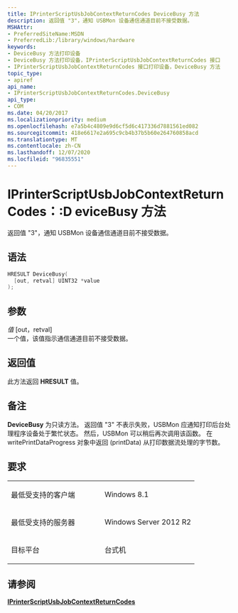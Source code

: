 ```yaml
---
title: IPrinterScriptUsbJobContextReturnCodes DeviceBusy 方法
description: 返回值 "3"，通知 USBMon 设备通信通道目前不接受数据。
MSHAttr:
- PreferredSiteName:MSDN
- PreferredLib:/library/windows/hardware
keywords:
- DeviceBusy 方法打印设备
- DeviceBusy 方法打印设备，IPrinterScriptUsbJobContextReturnCodes 接口
- IPrinterScriptUsbJobContextReturnCodes 接口打印设备，DeviceBusy 方法
topic_type:
- apiref
api_name:
- IPrinterScriptUsbJobContextReturnCodes.DeviceBusy
api_type:
- COM
ms.date: 04/20/2017
ms.localizationpriority: medium
ms.openlocfilehash: e7a5b4c4809e9d6cf5d6c417336d7881561ed082
ms.sourcegitcommit: 418e6617e2a695c9cb4b37b5b60e264760858acd
ms.translationtype: MT
ms.contentlocale: zh-CN
ms.lasthandoff: 12/07/2020
ms.locfileid: "96835551"
---
```

# <a name="iprinterscriptusbjobcontextreturncodesdevicebusy-method"></a>IPrinterScriptUsbJobContextReturnCodes：:D eviceBusy 方法

返回值 "3"，通知 USBMon 设备通信通道目前不接受数据。

<a name="syntax"></a>语法
------

```cpp
HRESULT DeviceBusy(
  [out, retval] UINT32 *value
);
```

<a name="parameters"></a>参数
----------

*值* \[out，retval\]  
一个值，该值指示通信通道目前不接受数据。

<a name="return-value"></a>返回值
------------

此方法返回 **HRESULT** 值。

<a name="remarks"></a>备注
-------

**DeviceBusy** 为只读方法。 返回值 "3" 不表示失败，USBMon 应通知打印后台处理程序设备处于繁忙状态。 然后，USBMon 可以稍后再次调用该函数。 在 writePrintDataProgress 对象中返回 (printData) 从打印数据流处理的字节数。

<a name="requirements"></a>要求
------------

<table>
<colgroup>
<col width="50%" />
<col width="50%" />
</colgroup>
<tbody>
<tr class="odd">
<td><p>最低受支持的客户端</p></td>
<td><p>Windows 8.1</p></td>
</tr>
<tr class="even">
<td><p>最低受支持的服务器</p></td>
<td><p>Windows Server 2012 R2</p></td>
</tr>
<tr class="odd">
<td><p>目标平台</p></td>
<td>台式机</td>
</tr>
</tbody>
</table>

## <a name="see-also"></a>请参阅

[**IPrinterScriptUsbJobContextReturnCodes**](iprinterscriptusbjobcontextreturncodes.md)
